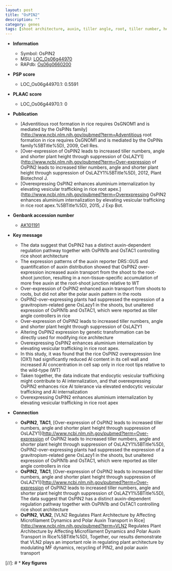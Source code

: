 ```yaml
---
layout: post
title: "OsPIN2"
description: ""
category: genes
tags: [shoot architecture, auxin, tiller angle, root, tiller number, height, architecture, tiller, shoot, tolerance, Al tolerance, cell wall, aluminium, aluminium internalization, vesicular, vesicular trafficking]
---
```


* **Information**  
    + Symbol: OsPIN2  
    + MSU: [LOC_Os06g44970](http://rice.plantbiology.msu.edu/cgi-bin/ORF_infopage.cgi?orf=LOC_Os06g44970)  
    + RAPdb: [Os06g0660200](http://rapdb.dna.affrc.go.jp/viewer/gbrowse_details/irgsp1?name=Os06g0660200)  

* **PSP score**  
    + LOC_Os06g44970.1: 0.5591 

* **PLAAC score**  
    + LOC_Os06g44970.1: 0 

* **Publication**  
    + [Adventitious root formation in rice requires OsGNOM1 and is mediated by the OsPINs family](http://www.ncbi.nlm.nih.gov/pubmed?term=Adventitious root formation in rice requires OsGNOM1 and is mediated by the OsPINs family%5BTitle%5D), 2009, Cell Res.
    + [Over-expression of OsPIN2 leads to increased tiller numbers, angle and shorter plant height through suppression of OsLAZY1](http://www.ncbi.nlm.nih.gov/pubmed?term=Over-expression of OsPIN2 leads to increased tiller numbers, angle and shorter plant height through suppression of OsLAZY1%5BTitle%5D), 2012, Plant Biotechnol J.
    + [Overexpressing OsPIN2 enhances aluminium internalization by elevating vesicular trafficking in rice root apex.](http://www.ncbi.nlm.nih.gov/pubmed?term=Overexpressing OsPIN2 enhances aluminium internalization by elevating vesicular trafficking in rice root apex.%5BTitle%5D), 2015, J Exp Bot.

* **Genbank accession number**  
    + [AK101191](http://www.ncbi.nlm.nih.gov/nuccore/AK101191)

* **Key message**  
    + The data suggest that OsPIN2 has a distinct auxin-dependent regulation pathway together with OsPIN1b and OsTAC1 controlling rice shoot architecture
    + The expression patterns of the auxin reporter DR5::GUS and quantification of auxin distribution showed that OsPIN2 over-expression increased auxin transport from the shoot to the root-shoot junction, resulting in a non-tissue-specific accumulation of more free auxin at the root-shoot junction relative to WT
    + Over-expression of OsPIN2 enhanced auxin transport from shoots to roots, but did not alter the polar auxin pattern in the roots
    + OsPIN2-over-expressing plants had suppressed the expression of a gravitropism-related gene OsLazy1 in the shoots, but unaltered expression of OsPIN1b and OsTAC1, which were reported as tiller angle controllers in rice
    + Over-expression of OsPIN2 leads to increased tiller numbers, angle and shorter plant height through suppression of OsLAZY1
    + Altering OsPIN2 expression by genetic transformation can be directly used for modifying rice architecture
    + Overexpressing OsPIN2 enhances aluminium internalization by elevating vesicular trafficking in rice root apex.
    + In this study, it was found that the rice OsPIN2 overexpression line (OX1) had significantly reduced Al content in its cell wall and increased Al concentration in cell sap only in rice root tips relative to the wild-type (WT)
    + Taken together, the data indicate that endocytic vesicular trafficking might contribute to Al internalization, and that overexpressing OsPIN2 enhances rice Al tolerance via elevated endocytic vesicular trafficking and Al internalization
    + Overexpressing OsPIN2 enhances aluminium internalization by elevating vesicular trafficking in rice root apex

* **Connection**  
    + __OsPIN2__, __TAC1__, [Over-expression of OsPIN2 leads to increased tiller numbers, angle and shorter plant height through suppression of OsLAZY1](http://www.ncbi.nlm.nih.gov/pubmed?term=Over-expression of OsPIN2 leads to increased tiller numbers, angle and shorter plant height through suppression of OsLAZY1%5BTitle%5D), OsPIN2-over-expressing plants had suppressed the expression of a gravitropism-related gene OsLazy1 in the shoots, but unaltered expression of OsPIN1b and OsTAC1, which were reported as tiller angle controllers in rice
    + __OsPIN2__, __TAC1__, [Over-expression of OsPIN2 leads to increased tiller numbers, angle and shorter plant height through suppression of OsLAZY1](http://www.ncbi.nlm.nih.gov/pubmed?term=Over-expression of OsPIN2 leads to increased tiller numbers, angle and shorter plant height through suppression of OsLAZY1%5BTitle%5D), The data suggest that OsPIN2 has a distinct auxin-dependent regulation pathway together with OsPIN1b and OsTAC1 controlling rice shoot architecture
    + __OsPIN2__, __VLN2__, [VLN2 Regulates Plant Architecture by Affecting Microfilament Dynamics and Polar Auxin Transport in Rice](http://www.ncbi.nlm.nih.gov/pubmed?term=VLN2 Regulates Plant Architecture by Affecting Microfilament Dynamics and Polar Auxin Transport in Rice%5BTitle%5D), Together, our results demonstrate that VLN2 plays an important role in regulating plant architecture by modulating MF dynamics, recycling of PIN2, and polar auxin transport

[//]: # * **Key figures**  


